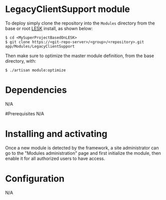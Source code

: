 # LegacyClientSupport module

To deploy simply clone the repository into the ```Modules``` directory from the base or root [LESK](https://github.com/sroutier/laravel-enterprise-starter-kit) install, as shown below:
```
$ cd <MySuperProjectBasedOnLESK>
$ git clone https://<git-repo-server>/<group>/<repository>.git app/Modules/LegacyClientSupport
```

Then make sure to optimize the master module definition, from the base directory, with:
```
$ ./artisan module:optimize
```

# Dependencies
N/A

#Prerequisites
N/A

# Installing and activating
Once a new module is detected by the framework, a site administrator can go to the "Modules administration" page
and first initialize the module, then enable it for all authorized users to have access.

# Configuration
N/A


